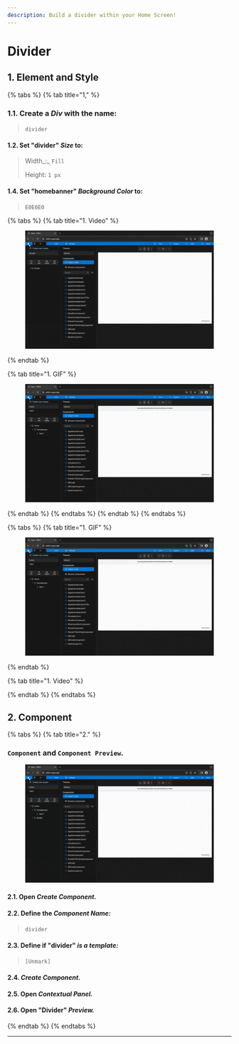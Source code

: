 ```yaml
---
description: Build a divider within your Home Screen!
---
```


# Divider

## 1. Element and Style

{% tabs %}
{% tab title="1," %}
### **1.1.** Create a _Div_ with the name:

> `divider`

#### **1.2.** Set "divider" _Size_ to:

> Width_:_ `Fill`
>
> Height: `1 px`

#### 1.4. Set "homebanner" _Background Color_ to:

> `E0E0E0`

{% tabs %}
{% tab title="1. Video" %}
<figure><img src="../../../.gitbook/assets/Change_canva_views-min.gif" alt=""><figcaption></figcaption></figure>
{% endtab %}

{% tab title="1. GIF" %}
<figure><img src="../../../.gitbook/assets/Divider_1-min (1).gif" alt=""><figcaption></figcaption></figure>
{% endtab %}
{% endtabs %}
{% endtab %}
{% endtabs %}

{% tabs %}
{% tab title="1. GIF" %}
<figure><img src="../../../.gitbook/assets/Divider_1-min (1).gif" alt=""><figcaption></figcaption></figure>
{% endtab %}

{% tab title="1. Video" %}

{% endtab %}
{% endtabs %}

## 2. Component

{% tabs %}
{% tab title="2." %}
### `Component` and  `Component Preview`.

<figure><img src="../../../.gitbook/assets/Divider_2-min (1).gif" alt=""><figcaption></figcaption></figure>

#### **2.1.** Open _Create Component._

#### **2.2.** Define the _Component Name:_

> `divider`

#### **2.3.** Define if "divider" _is a template:_

> `[Unmark]`

#### **2.4.** _Create Component._

#### **2.5.** Open _Contextual Panel._

#### **2.6.** Open "Divider" _Preview._
{% endtab %}
{% endtabs %}

***

